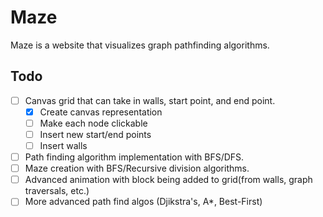 # Maze

Maze is a website that visualizes graph pathfinding algorithms.

## Todo

- [ ] Canvas grid that can take in walls, start point, and end point.
  - [x] Create canvas representation
  - [ ] Make each node clickable
  - [ ] Insert new start/end points
  - [ ] Insert walls 
- [ ] Path finding algorithm implementation with BFS/DFS.
- [ ] Maze creation with BFS/Recursive division algorithms.
- [ ] Advanced animation with block being added to grid(from walls, graph traversals, etc.)
- [ ] More advanced path find algos (Djikstra's, A*, Best-First)